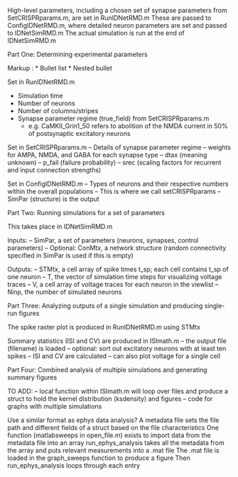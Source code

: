High-level parameters, including a chosen set of synapse parameters from SetCRISPRparams.m, are set in RunIDNetRMD.m
These are passed to ConfigIDNetRMD.m, where detailed neuron parameters are set and passed to IDNetSimRMD.m
The actual simulation is run at the end of IDNetSimRMD.m

Part One: Determining experimental parameters

 Markup : * Bullet list
              * Nested bullet

Set in RunIDNetRMD.m
* Simulation time
* Number of neurons
* Number of columns/stripes
* Synapse parameter regime (true_field) from SetCRISPRparams.m
  * e.g. CaMKII_Grin1_50 refers to abolition of the NMDA current in 50% of postsynaptic excitatory neurons

Set in SetCRISPRparams.m
– Details of synapse parameter regime – weights for AMPA, NMDA, and GABA for each synapse type
– dtax (meaning unknown)
– p_fail (failure probability)
– srec (scaling factors for recurrent and input connection strengths)

Set in ConfigIDNetRMD.m
– Types of neurons and their respective numbers within the overall populations
– This is where we call setCRISPRparams
– SimPar (structure) is the output 

Part Two: Running simulations for a set of parameters

This takes place in IDNetSimRMD.m

Inputs: 
– SimPar, a set of parameters (neurons, synapses, control parameters)
– Optional: ConMtx, a network structure (random connectivity specified in SimPar is used if this is empty)

Outputs: 
– STMtx, a cell array of spike times t_sp; each cell contains t_sp of one neuron
– T, the vector of simulation time steps for visualizing voltage traces
– V, a cell array of voltage traces for each neuron in the viewlist
– Ninp, the number of simulated neurons

Part Three: Analyzing outputs of a single simulation and producing single-run figures

The spike raster plot is produced in RunIDNetRMD.m using STMtx

Summary statistics (ISI and CV) are produced in ISImath.m
– the output file (filename) is loaded
– optional: sort out excitatory neurons with at least ten spikes
– ISI and CV are calculated 
– can also plot voltage for a single cell
  
Part Four: Combined analysis of multiple simulations and generating summary figures

TO ADD:
– local function within ISImath.m will loop over files and produce a struct to hold the kernel distribution (ksdensity) and figures
– code for graphs with multiple simulations

Use a similar format as ephys data analysis?
A metadata file sets the file path and different fields of a struct based on the file characteristics
One function (matlabsweeps in open_file.m) exists to import data from the metadata file into an array
run_ephys_analysis takes all the metadata from the array and puts relevant measurements into a .mat file
The .mat file is loaded in the graph_sweeps function to produce a figure
Then run_ephys_analysis loops through each entry
